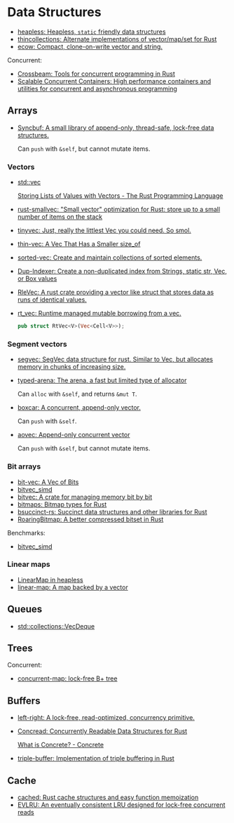 # Data Structures
- [heapless: Heapless, `static` friendly data structures](https://github.com/japaric/heapless)
- [thincollections: Alternate implementations of vector/map/set for Rust](https://github.com/mohrezaei/thincollections/tree/master)
- [ecow: Compact, clone-on-write vector and string.](https://github.com/typst/ecow)

Concurrent:
- [Crossbeam: Tools for concurrent programming in Rust](https://github.com/crossbeam-rs/crossbeam#data-structures)
- [Scalable Concurrent Containers: High performance containers and utilities for concurrent and asynchronous programming](https://github.com/wvwwvwwv/scalable-concurrent-containers)

## Arrays
- [Syncbuf: A small library of append-only, thread-safe, lock-free data structures.](https://github.com/bplevin36/syncbuf)

  Can `push` with `&self`, but cannot mutate items.

### Vectors
- [std::vec](https://doc.rust-lang.org/std/vec/index.html)

  [Storing Lists of Values with Vectors - The Rust Programming Language](https://doc.rust-lang.org/book/ch08-01-vectors.html)
  
- [rust-smallvec: "Small vector" optimization for Rust: store up to a small number of items on the stack](https://github.com/servo/rust-smallvec)
- [tinyvec: Just, really the littlest Vec you could need. So smol.](https://github.com/Lokathor/tinyvec)
- [thin-vec: A Vec That Has a Smaller size_of](https://github.com/Gankra/thin-vec)
- [sorted-vec: Create and maintain collections of sorted elements.](https://gitlab.com/spearman/sorted-vec)
- [Dup-Indexer: Create a non-duplicated index from Strings, static str, Vec, or Box values](https://github.com/nyurik/dup-indexer)
- [RleVec: A rust crate providing a vector like struct that stores data as runs of identical values.](https://github.com/veldsla/rle_vec)
- [rt_vec: Runtime managed mutable borrowing from a vec.](https://github.com/azriel91/rt_vec/tree/main)
  
  ```rust
  pub struct RtVec<V>(Vec<Cell<V>>);
  ```

### Segment vectors
- [segvec: SegVec data structure for rust. Similar to Vec, but allocates memory in chunks of increasing size.](https://github.com/mccolljr/segvec/)

- [typed-arena: The arena, a fast but limited type of allocator](https://github.com/thomcc/rust-typed-arena)

  Can `alloc` with `&self`, and returns `&mut T`.

- [boxcar: A concurrent, append-only vector.](https://github.com/ibraheemdev/boxcar)

  Can `push` with `&self`.

- [aovec: Append-only concurrent vector](https://docs.rs/aovec/latest/aovec/)

  Can `push` with `&self`, but cannot mutate items.

### Bit arrays
- [bit-vec: A Vec of Bits](https://github.com/contain-rs/bit-vec)
- [bitvec_simd](https://github.com/gccfeli/bitvec_simd)
- [bitvec: A crate for managing memory bit by bit](https://github.com/ferrilab/bitvec)
- [bitmaps: Bitmap types for Rust](https://github.com/bodil/bitmaps)
- [bsuccinct-rs: Succinct data structures and other libraries for Rust](https://github.com/beling/bsuccinct-rs)
- [RoaringBitmap: A better compressed bitset in Rust](https://github.com/RoaringBitmap/roaring-rs)

Benchmarks:
- [bitvec_simd](https://github.com/gccfeli/bitvec_simd#performance)

### Linear maps
- [LinearMap in heapless](https://docs.rs/heapless/latest/heapless/struct.LinearMap.html)
- [linear-map: A map backed by a vector](https://github.com/contain-rs/linear-map)

## Queues
- [std::collections::VecDeque](https://doc.rust-lang.org/stable/std/collections/struct.VecDeque.html)

## Trees
Concurrent:
- [concurrent-map: lock-free B+ tree](https://github.com/komora-io/concurrent-map)

## Buffers
- [left-right: A lock-free, read-optimized, concurrency primitive.](https://github.com/jonhoo/left-right)
- [Concread: Concurrently Readable Data Structures for Rust](https://github.com/kanidm/concread)

  [What is Concrete? - Concrete](https://docs.zama.ai/concrete/)
- [triple-buffer: Implementation of triple buffering in Rust](https://github.com/HadrienG2/triple-buffer)

## Cache
- [cached: Rust cache structures and easy function memoization](https://github.com/jaemk/cached)
- [EVLRU: An eventually consistent LRU designed for lock-free concurrent reads](https://github.com/Bajix/evlru)